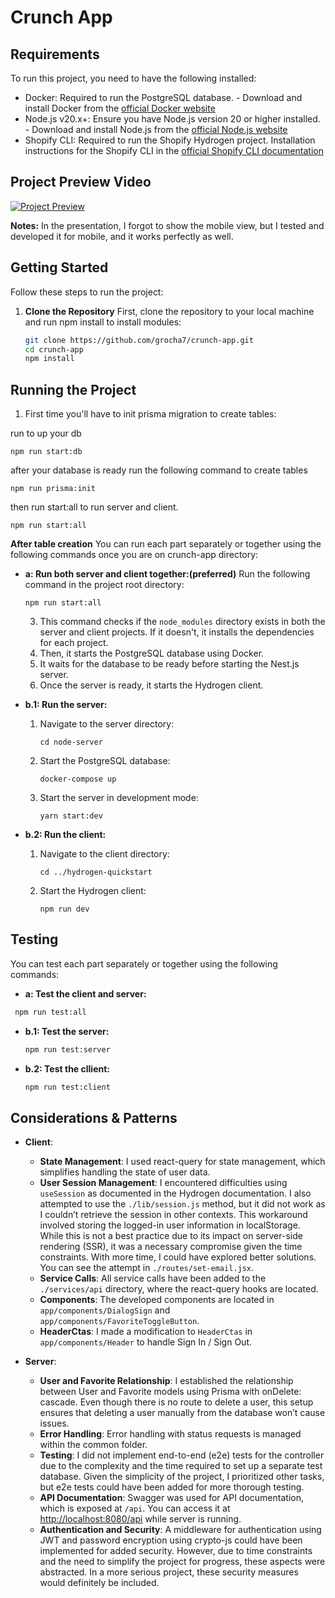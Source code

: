 # Crunch App

## Requirements
To run this project, you need to have the following installed:

- Docker: Required to run the PostgreSQL database. - Download and install Docker from the [official Docker website](https://www.docker.com/get-started)
- Node.js v20.x+: Ensure you have Node.js version 20 or higher installed. - Download and install Node.js from the [official Node.js website](https://nodejs.org/)
- Shopify CLI: Required to run the Shopify Hydrogen project. Installation instructions for the Shopify CLI in the [official Shopify CLI documentation](https://shopify.dev/apps/tools/cli)

## Project Preview Video

[![Project Preview](http://img.youtube.com/vi/1hvSv7lnBPQ/0.jpg)](https://youtu.be/1hvSv7lnBPQ)

**Notes:** In the presentation, I forgot to show the mobile view, but I tested and developed it for mobile, and it works perfectly as well.

## Getting Started
Follow these steps to run the project:

1. **Clone the Repository**
   First, clone the repository to your local machine and run npm install to install modules:
   ```bash
   git clone https://github.com/grocha7/crunch-app.git
   cd crunch-app
   npm install
   ```
   

## Running the Project

1. First time you'll have to init prisma migration to create tables: 

run to up your db

```
npm run start:db
```

after your database is ready run the following command to create tables
```
npm run prisma:init 
```

then run start:all to run server and client.

```
npm run start:all 
```


**After table creation** You can run each part separately or together using the following commands once you are on crunch-app directory:

- **a: Run both server and client together:(preferred)**
   Run the following command in the project root directory:
     
     ```
     npm run start:all
     ```
     
  3. This command checks if the `node_modules` directory exists in both the server and client projects. If it doesn't, it installs the dependencies for each project.
  4. Then, it starts the PostgreSQL database using Docker.
  5. It waits for the database to be ready before starting the Nest.js server.
  6. Once the server is ready, it starts the Hydrogen client.

     
- **b.1: Run the server:**
  1. Navigate to the server directory:
     ```
     cd node-server
     ```
  2. Start the PostgreSQL database:
     ```
     docker-compose up
     ```
  3. Start the server in development mode:
     ```
     yarn start:dev
     ```

- **b.2: Run the client:**
  1. Navigate to the client directory:
     ```
     cd ../hydrogen-quickstart
     ```
  2. Start the Hydrogen client:
     ```
     npm run dev
     ```
     
## Testing

You can test each part separately or together using the following commands:

- **a: Test the client and server:**
 ```bash
  npm run test:all
  ```
- **b.1: Test the server:**
  ```bash
  npm run test:server
  ```

- **b.2: Test the cllient:**
  ```bash
  npm run test:client
  ```

## Considerations & Patterns
- **Client**:
  - **State Management**: I used react-query for state management, which simplifies handling the state of user data.
  - **User Session Management**: I encountered difficulties using `useSession` as documented in the Hydrogen documentation. I also attempted to use the `./lib/session.js` method, but it did not work as I couldn’t retrieve the session in other contexts. This workaround involved storing the logged-in user information in localStorage. While this is not a best practice due to its impact on server-side rendering (SSR), it was a necessary compromise given the time constraints. With more time, I could have explored better solutions. You can see the attempt in `./routes/set-email.jsx`.
  - **Service Calls**: All service calls have been added to the `./services/api` directory, where the react-query hooks are located.
  - **Components**: The developed components are located in `app/components/DialogSign` and `app/components/FavoriteToggleButton`.
  - **HeaderCtas**: I made a modification to `HeaderCtas` in `app/components/Header` to handle Sign In / Sign Out.

- **Server**:
   - **User and Favorite Relationship**: I established the relationship between User and Favorite models using Prisma with onDelete: cascade. Even though there is no route to delete a user, this setup ensures that deleting a user manually from the database won’t cause issues.
   - **Error Handling**: Error handling with status requests is managed within the common folder.
   - **Testing**: I did not implement end-to-end (e2e) tests for the controller due to the complexity and the time required to set up a separate test database. Given the simplicity of the project, I prioritized other tasks, but e2e tests could have been added for more thorough testing.
   - **API Documentation**: Swagger was used for API documentation, which is exposed at `/api`. You can access it at [http://localhost:8080/api](http://localhost:8080/api) while server is running.
   - **Authentication and Security**: A middleware for authentication using JWT and password encryption using crypto-js could have been implemented for added security. However, due to time constraints and the need to simplify the project for progress, these aspects were abstracted. In a more serious project, these security measures would definitely be included.


